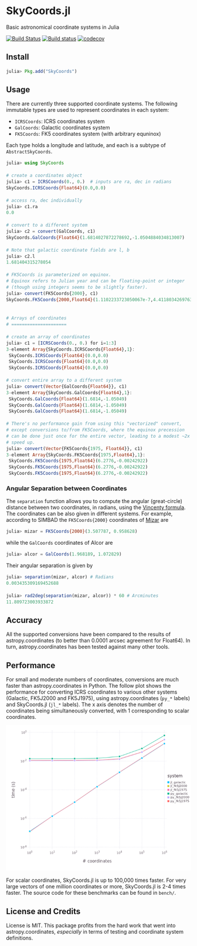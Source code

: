 SkyCoords.jl
============

Basic astronomical coordinate systems in Julia

[![Build Status](https://img.shields.io/travis/JuliaAstro/SkyCoords.jl.svg?style=flat-square)](https://travis-ci.org/JuliaAstro/SkyCoords.jl)
[![Build status](https://img.shields.io/appveyor/ci/kbarbary/skycoords-jl.svg?style=flat-square&label=windows)](https://ci.appveyor.com/project/kbarbary/skycoords-jl/branch/master)
[![codecov](https://codecov.io/gh/JuliaAstro/SkyCoords.jl/branch/master/graph/badge.svg)](https://codecov.io/gh/JuliaAstro/SkyCoords.jl)

## Install

```julia
julia> Pkg.add("SkyCoords")
```

## Usage

There are currently three supported coordinate systems. The following
immutable types are used to represent coordinates in each system:

- `ICRSCoords`: ICRS coordinates system
- `GalCoords`: Galactic coordinates system
- `FK5Coords`: FK5 coordinates system (with arbitrary equninox)

Each type holds a longitude and latitude, and each is a subtype of
`AbstractSkyCoords`.

```julia
julia> using SkyCoords

# create a coordinates object
julia> c1 = ICRSCoords(0., 0.)  # inputs are ra, dec in radians
SkyCoords.ICRSCoords{Float64}(0.0,0.0)

# access ra, dec individually
julia> c1.ra
0.0

# convert to a different system
julia> c2 = convert(GalCoords, c1)
SkyCoords.GalCoords{Float64}(1.6814027872278692,-1.0504884034813007)

# Note that galactic coordinate fields are l, b
julia> c2.l
1.681404315278054

# FK5Coords is parameterized on equinox.
# Equinox refers to Julian year and can be floating-point or integer
# (though using integers seems to be slightly faster).
julia> convert(FK5Coords{2000}, c1)
SkyCoords.FK5Coords{2000,Float64}(1.1102233723050067e-7,4.411803426976326e-8)


# Arrays of coordinates
# =====================

# create an array of coordinates 
julia> c1 = [ICRSCoords(0., 0.) for i=1:3]
3-element Array{SkyCoords.ICRSCoords{Float64},1}:
 SkyCoords.ICRSCoords{Float64}(0.0,0.0)
 SkyCoords.ICRSCoords{Float64}(0.0,0.0)
 SkyCoords.ICRSCoords{Float64}(0.0,0.0)

# convert entire array to a different system
julia> convert(Vector{GalCoords{Float64}}, c1)
3-element Array{SkyCoords.GalCoords{Float64},1}:
 SkyCoords.GalCoords{Float64}(1.6814,-1.05049)
 SkyCoords.GalCoords{Float64}(1.6814,-1.05049)
 SkyCoords.GalCoords{Float64}(1.6814,-1.05049)

# There's no performance gain from using this "vectorized" convert,
# except conversions to/from FK5Coords, where the equinox precession
# can be done just once for the entire vector, leading to a modest ~2x
# speed up.
julia> convert(Vector{FK5Coords{1975, Float64}}, c1)
3-element Array{SkyCoords.FK5Coords{1975,Float64},1}:
 SkyCoords.FK5Coords{1975,Float64}(6.2776,-0.00242922)
 SkyCoords.FK5Coords{1975,Float64}(6.2776,-0.00242922)
 SkyCoords.FK5Coords{1975,Float64}(6.2776,-0.00242922)
```

### Angular Separation between Coordinates

The `separation` function allows you to compute the angular (great-circle)
distance between two coordinates, in radians, using
the [Vincenty formula](http://en.wikipedia.org/wiki/Great-circle_distance).  The
coordinates can be also given in different systems.  For example, according to
SIMBAD the `FK5Coords{2000}` coordinates
of [Mizar](http://simbad.u-strasbg.fr/simbad/sim-id?Ident=MIZAR) are

```julia
julia> mizar = FK5Coords{2000}(3.507787, 0.958628)
```

while the `GalCoords` coordinates of Alcor are

```julia
julia> alcor = GalCoords(1.968189, 1.072829)
```

Their angular separation is given by

```julia
julia> separation(mizar, alcor) # Radians
0.003435309169452688

julia> rad2deg(separation(mizar, alcor)) * 60 # Arcminutes
11.809723003933872
```

## Accuracy

All the supported conversions have been compared to the results of
astropy.coordinates (to better than 0.0001 arcsec agreement for Float64).
In turn, astropy.coordinates has been tested against many other tools.


## Performance

For small and moderate numbers of coordinates, conversions are much
faster than astropy.coordinates in Python. The follow plot shows the
performance for converting ICRS coordinates to various other systems
(Galactic, FK5J2000 and FK5J1975), using astropy.coordinates (`py_*`
labels) and SkyCoords.jl (`jl_*` labels). The x axis denotes the
number of coordinates being simultaneously converted, with 1
corresponding to scalar coordinates.

![times](bench/bench.png)

For scalar coordinates, SkyCoords.jl is up to 100,000 times
faster. For very large vectors of one million coordinates or more,
SkyCoords.jl is 2-4 times faster.  The source code for these
benchmarks can be found in `bench/`.


## License and Credits

License is MIT. This package profits from the hard work that went into
astropy.coordinates, *especially* in terms of testing and coordinate system
definitions.
